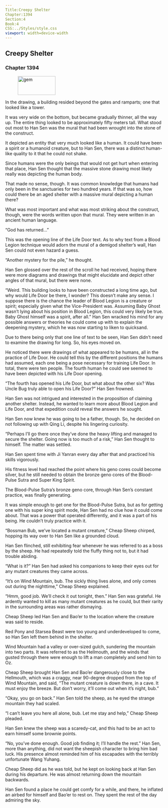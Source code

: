 ```yaml
---
Title:Creepy Shelter 
Chapter:1394 
Section:4 
Book:4 
CSS:../Styles/style.css 
viewport: width=device-width
---
```

  
## Creepy Shelter
### Chapter 1394
  
<figure>
	<img src="../Images/gem.gif" alt="gem" id="gem" width="120" height="60" />
</figure>
  

  
In the drawing, a building resided beyond the gates and ramparts; one that looked like a tower.

It was very wide on the bottom, but became gradually thinner, all the way up. The entire thing looked to be approximately fifty meters tall. What stood out most to Han Sen was the mural that had been wrought into the stone of the construct.

It depicted an entity that very much looked like a human. It could have been a spirit or a humanoid creature, but to Han Sen, there was a distinct human-like quality to it that he could not shake.

Since humans were the only beings that would not get hurt when entering that place, Han Sen thought that the massive stone drawing most likely really was depicting the human body.

That made no sense, though. It was common knowledge that humans had only been in the sanctuaries for two hundred years. If that was so, how could there be an aged shelter with a massive mural depicting a human there?

What was most important and what was most striking about the construct, though, were the words written upon that mural. They were written in an ancient human language.

“God has returned…”

This was the opening line of the Life Door text. As to why text from a Blood Legion technique would adorn the mural of a demigod shelter’s wall, Han Sen could not even hazard a guess.

“Another mystery for the pile,” he thought.

Han Sen glossed over the rest of the scroll he had received, hoping there were more diagrams and drawings that might elucidate and depict other angles of that mural, but there were none.

“Weird. This building looks to have been constructed a long time ago, but why would Life Door be there, I wonder? This doesn’t make any sense. I suppose there is the chance the leader of Blood Legion is a creature or spirit; especially given what the Vice-President was. Assuming Baby Ghost wasn’t lying about his position in Blood Legion, this could very likely be true. Baby Ghost himself was a spirit, after all.” Han Sen wracked his mind for any possible answers or theories he could come up with to explain the deepening mystery, which he was now starting to liken to quicksand.

Due to there being only that one line of text to be seen, Han Sen didn’t need to examine the drawing for long. So, his eyes moved on.

He noticed there were drawings of what appeared to be humans, all in the practice of Life Door. He could tell this by the different positions the humans had assumed, each one being a pose necessary for training Life Door. In total, there were ten people. The fourth human he could see seemed to have been depicted with his Life Door opening.

“The fourth has opened his Life Door, but what about the other six? Was Uncle Bug truly able to open his Life Door?” Han Sen frowned.

Han Sen was not intrigued and interested in the proposition of claiming another shelter. Instead, he wanted to learn more about Blood Legion and Life Door, and that expedition could reveal the answers he sought.

Han Sen now knew he was going to be a father, though. So, he decided on not following up with Qing Li, despite his lingering curiosity.

“Perhaps I’ll go there once they’ve done the heavy lifting and managed to secure the shelter. Going now is too much of a risk,” Han Sen thought to himself. The matter was settled.

Han Sen spent time with Ji Yanran every day after that and practiced his skills vigorously.

His fitness level had reached the point where his geno cores could become silver, but he still needed to obtain the bronze geno cores of the Blood-Pulse Sutra and Super King Spirit.

The Blood-Pulse Sutra’s bronze geno core, through Han Sen’s constant practice, was finally generating.

It was simple enough to get one for the Blood-Pulse Sutra, but as for getting one with his super king spirit mode, Han Sen had no clue how it could come about. That was a power that operated differently, and it was a part of his being. He couldn’t truly practice with it.

“Bossman Bub, we’ve located a mutant creature,” Cheap Sheep chirped, hopping its way over to Han Sen like a grounded cloud.

Han Sen flinched, still exhibiting fear whenever he was referred to as a boss by the sheep. He had repeatedly told the fluffy thing not to, but it had trouble abiding.

“What is it?” Han Sen had asked his companions to keep their eyes out for any mutant creatures they came across.

“It’s on Wind Mountain, bub. The sickly thing lives alone, and only comes out during the nighttime,” Cheap Sheep explained.

“Hmm, good job. We’ll check it out tonight, then.” Han Sen was grateful. He ardently wanted to kill as many mutant creatures as he could, but their rarity in the surrounding areas was rather dismaying.

Cheap Sheep led Han Sen and Bao’er to the location where the creature was said to reside.

Red Pony and Starsea Beast were too young and underdeveloped to come, so Han Sen left them behind in the shelter.

Wind Mountain had a valley or over-sized gulch, sundering the mountain into two parts. It was referred to as the Hellmouth, and the winds that gusted through there were enough to lift a man completely and send him to Oz.

Cheap Sheep brought Han Sen and Bao’er dangerously close to the Hellmouth, which was a craggy, near 90-degree dropped from the top of Wind Mountain, and said, “The mutant creature is down there, in a cave. It must enjoy the breeze. But don’t worry, it’ll come out when it’s night, bub.”

“Okay, you go on back.” Han Sen told the sheep, as he eyed the strange mountain they had scaled.

“I can’t leave you here all alone, bub. Let me stay and help,” Cheap Sheep pleaded.

Han Sen knew the sheep was a scaredy-cat, and this had to be an act to earn himself some brownie points.

“No, you’ve done enough. Good job finding it; I’ll handle the rest.” Han Sen, more than anything, did not want the sheepish character to bring him bad luck. His presence almost reminded him of his escapades with the terribly unfortunate Wang Yuhang.

Cheap Sheep did as he was told, but he kept on looking back at Han Sen during his departure. He was almost returning down the mountain backwards.

Han Sen found a place he could get comfy for a while, and there, he inflated an airbed for himself and Bao’er to rest on. They spent the rest of the day admiring the sky.